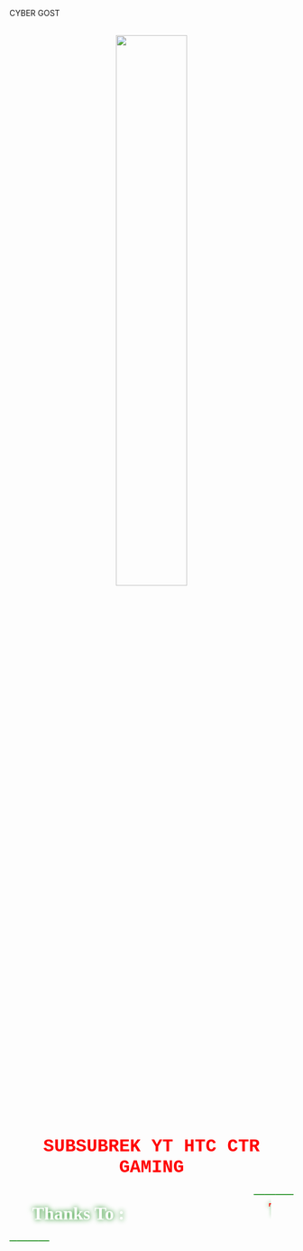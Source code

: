 CYBER GOST
<center>
</font><br>
<img style="width:50%" src="https://encrypted-tbn0.gstatic.com/images?q=tbn%3AANd9GcSjIUMJx8KVPpawBR9sRPwn9LX6D3WUsC_3dQ&usqp=CAU"></div>
<font color=red>
<br>
<b><font face="courier new" size='6'>SUBSUBREK YT HTC CTR GAMING<br>
<marquee behavior="scroll" direction="left" scrollamount="90" scrolldelay="40" width="100%">
<font color="green">___________________________________________________________</font></marquee>
<div style="text-shadow: 0px 0px 10px green;"><span style="color: white;"><font face="transformers"><b>Thanks To : <marquee scrollamount="5" direction="left" width="50%"><span style="color: red;"> <span style="color: red;">TERIMAKASI SOBAT<span style="color: red;"></b></marquee></font></div><script type="text/rocketscript">/*<![CDATA[*/new TypingText(document.getElementById("message"), 90, function(i){ var ar= new Array("_", " ", "_", " "); return "" +ar[i.length % ar.length]; });//Type out examples:TypingText.runAll();/*]]>*/</script>
<marquee behavior="scroll" direction="right" scrollamount="90" scrolldelay="40" width="100%">
<font color="green">___________________________________________________________</font></marquee>
</body>
</html> 
